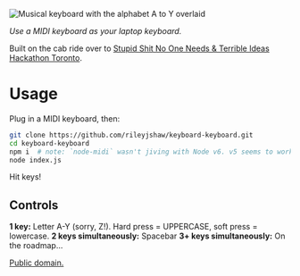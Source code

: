 ![Musical keyboard with the alphabet A to Y overlaid](./keyboard.jpg)

_Use a MIDI keyboard as your laptop keyboard._

Built on the cab ride over to [Stupid Shit No One Needs & Terrible Ideas
Hackathon Toronto](http://stupidhacktoronto.com/).


# Usage
Plug in a MIDI keyboard, then:

```bash
git clone https://github.com/rileyjshaw/keyboard-keyboard.git
cd keyboard-keyboard
npm i  # note: `node-midi` wasn't jiving with Node v6. v5 seems to work.
node index.js
```

Hit keys!

## Controls
**1 key:** Letter A-Y (sorry, Z!). Hard press = UPPERCASE, soft press = lowercase.
**2 keys simultaneously:** Spacebar
**3+ keys simultaneously:** On the roadmap...

[Public domain.](./LICENSE)

